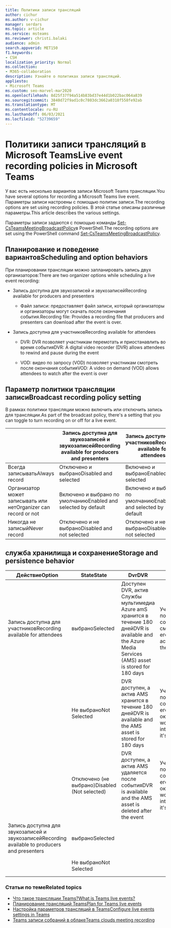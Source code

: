 ```yaml
---
title: Политики записи трансляций
author: cichur
ms.author: v-cichur
manager: serdars
ms.topic: article
ms.service: msteams
ms.reviewer: christi.balaki
audience: admin
search.appverid: MET150
f1.keywords:
- CSH
localization_priority: Normal
ms.collection:
- M365-collaboration
description: Узнайте о политиках записи трансляций.
appliesto:
- Microsoft Teams
ms.custom: seo-marvel-mar2020
ms.openlocfilehash: 8d25f37f94a514b83bd37e44d1b022bac064a839
ms.sourcegitcommit: 3840d72f9ad1c0c7803dc3662a0318f558fe92ab
ms.translationtype: MT
ms.contentlocale: ru-RU
ms.lasthandoff: 06/03/2021
ms.locfileid: "52739659"
---
```

# <a name="live-event-recording-policies-in-microsoft-teams"></a><span data-ttu-id="6f7f2-103">Политики записи трансляций в Microsoft Teams</span><span class="sxs-lookup"><span data-stu-id="6f7f2-103">Live event recording policies in Microsoft Teams</span></span>

<span data-ttu-id="6f7f2-104">У вас есть несколько вариантов записи Microsoft Teams трансляции.</span><span class="sxs-lookup"><span data-stu-id="6f7f2-104">You have several options for recording a Microsoft Teams live event.</span></span> <span data-ttu-id="6f7f2-105">Параметры записи настроены с помощью политик записи.</span><span class="sxs-lookup"><span data-stu-id="6f7f2-105">The recording options are set using recording policies.</span></span> <span data-ttu-id="6f7f2-106">В этой статье описаны различные параметры.</span><span class="sxs-lookup"><span data-stu-id="6f7f2-106">This article describes the various settings.</span></span>

<span data-ttu-id="6f7f2-107">Параметры записи задаются с помощью команды [Set-CsTeamsMeetingBroadcastPolicy](/powershell/module/skype/set-csteamsmeetingbroadcastpolicy?view=skype-ps)в PowerShell.</span><span class="sxs-lookup"><span data-stu-id="6f7f2-107">The recording options are set using the PowerShell command [Set-CsTeamsMeetingBroadcastPolicy](/powershell/module/skype/set-csteamsmeetingbroadcastpolicy?view=skype-ps).</span></span>

## <a name="scheduling-and-option-behaviors"></a><span data-ttu-id="6f7f2-108">Планирование и поведение вариантов</span><span class="sxs-lookup"><span data-stu-id="6f7f2-108">Scheduling and option behaviors</span></span>

<span data-ttu-id="6f7f2-109">При планировании трансляции можно запланировать запись двух организаторов:</span><span class="sxs-lookup"><span data-stu-id="6f7f2-109">There are two organizer options while scheduling a live event recording:</span></span>

- <span data-ttu-id="6f7f2-110">Запись доступна для звукозаписей и звукозаписей</span><span class="sxs-lookup"><span data-stu-id="6f7f2-110">Recording available for producers and presenters</span></span>

  - <span data-ttu-id="6f7f2-111">Файл записи: предоставляет файл записи, который организаторы и организаторы могут скачать после окончания события.</span><span class="sxs-lookup"><span data-stu-id="6f7f2-111">Recording file: Provides a recording file that producers and presenters can download after the event is over.</span></span>

- <span data-ttu-id="6f7f2-112">Запись доступна для участников</span><span class="sxs-lookup"><span data-stu-id="6f7f2-112">Recording available for attendees</span></span>

  - <span data-ttu-id="6f7f2-113">DVR: DVR позволяет участникам перемотать и приостанавлить во время события</span><span class="sxs-lookup"><span data-stu-id="6f7f2-113">DVR: A digital video recorder (DVR) allows attendees to rewind and pause during the event</span></span>

  - <span data-ttu-id="6f7f2-114">VOD: видео по запросу (VOD) позволяет участникам смотреть после окончания события</span><span class="sxs-lookup"><span data-stu-id="6f7f2-114">VOD: A video on demand (VOD) allows attendees to watch after the event is over</span></span>

## <a name="broadcast-recording-policy-setting"></a><span data-ttu-id="6f7f2-115">Параметр политики трансляции записи</span><span class="sxs-lookup"><span data-stu-id="6f7f2-115">Broadcast recording policy setting</span></span>

<span data-ttu-id="6f7f2-116">В рамках политики трансляции можно включить или отключить запись для трансляции.</span><span class="sxs-lookup"><span data-stu-id="6f7f2-116">As part of the broadcast policy, there's a setting that you can toggle to turn recording on or off for a live event.</span></span>

|                                 | <span data-ttu-id="6f7f2-117">Запись доступна для звукозаписей и звукозаписей</span><span class="sxs-lookup"><span data-stu-id="6f7f2-117">Recording available for producers and presenters</span></span> | <span data-ttu-id="6f7f2-118">Запись доступна для участников</span><span class="sxs-lookup"><span data-stu-id="6f7f2-118">Recording available for attendees</span></span> |
| ------------------------------- | ---------------------------------------------------- | ------------------------------------- |
| <span data-ttu-id="6f7f2-119">Всегда записывать</span><span class="sxs-lookup"><span data-stu-id="6f7f2-119">Always record</span></span>               | <span data-ttu-id="6f7f2-120">Отключено и выбрано</span><span class="sxs-lookup"><span data-stu-id="6f7f2-120">Disabled and selected</span></span>                                | <span data-ttu-id="6f7f2-121">Включено и выбрано</span><span class="sxs-lookup"><span data-stu-id="6f7f2-121">Enabled and selected</span></span>         |
| <span data-ttu-id="6f7f2-122">Организатор может записывать или нет</span><span class="sxs-lookup"><span data-stu-id="6f7f2-122">Organizer can record or not</span></span> | <span data-ttu-id="6f7f2-123">Включено и выбрано по умолчанию</span><span class="sxs-lookup"><span data-stu-id="6f7f2-123">Enabled and selected by default</span></span>                  | <span data-ttu-id="6f7f2-124">Включено и выбрано по умолчанию</span><span class="sxs-lookup"><span data-stu-id="6f7f2-124">Enabled and selected by default</span></span>   |
| <span data-ttu-id="6f7f2-125">Никогда не записый</span><span class="sxs-lookup"><span data-stu-id="6f7f2-125">Never record</span></span>               | <span data-ttu-id="6f7f2-126">Отключено и не выбрано</span><span class="sxs-lookup"><span data-stu-id="6f7f2-126">Disabled and not selected</span></span>                            | <span data-ttu-id="6f7f2-127">Отключено и не выбрано</span><span class="sxs-lookup"><span data-stu-id="6f7f2-127">Disabled and not selected</span></span>      |

## <a name="storage-and-persistence-behavior"></a><span data-ttu-id="6f7f2-128">служба хранилища и сохранение</span><span class="sxs-lookup"><span data-stu-id="6f7f2-128">Storage and persistence behavior</span></span>

| <span data-ttu-id="6f7f2-129">Действие</span><span class="sxs-lookup"><span data-stu-id="6f7f2-129">Option</span></span>                                       | <span data-ttu-id="6f7f2-130">State</span><span class="sxs-lookup"><span data-stu-id="6f7f2-130">State</span></span>   | <span data-ttu-id="6f7f2-131">Dvr</span><span class="sxs-lookup"><span data-stu-id="6f7f2-131">DVR</span></span>                                                   | <span data-ttu-id="6f7f2-132">Vod</span><span class="sxs-lookup"><span data-stu-id="6f7f2-132">VOD</span></span>                                                     | <span data-ttu-id="6f7f2-133">Запись</span><span class="sxs-lookup"><span data-stu-id="6f7f2-133">Recording</span></span>                |
| ------------------------------------------------ | ------------ | --------------------------------------------------------- | ----------------------------------------------------------- | ---------------------------- |
| <span data-ttu-id="6f7f2-134">Запись доступна для участников</span><span class="sxs-lookup"><span data-stu-id="6f7f2-134">Recording available for attendees</span></span> | <span data-ttu-id="6f7f2-135">выбрано</span><span class="sxs-lookup"><span data-stu-id="6f7f2-135">Selected</span></span>     | <span data-ttu-id="6f7f2-136">Доступен DVR, актив Службы мультимедиа Azure amS хранится в течение 180 дней</span><span class="sxs-lookup"><span data-stu-id="6f7f2-136">DVR is available and the Azure Media Services (AMS) asset is stored for 180 days</span></span> | <span data-ttu-id="6f7f2-137">Участники могут получать доступ к событию и смотреть его</span><span class="sxs-lookup"><span data-stu-id="6f7f2-137">Attendee can access and watch the event</span></span>                     |                              |
|                                                  | <span data-ttu-id="6f7f2-138">Не выбрано</span><span class="sxs-lookup"><span data-stu-id="6f7f2-138">Not Selected</span></span> | <span data-ttu-id="6f7f2-139">DVR доступен, а актив AMS хранится в течение 180 дней</span><span class="sxs-lookup"><span data-stu-id="6f7f2-139">DVR is available and the AMS asset is stored for 180 days</span></span> | <span data-ttu-id="6f7f2-140">Участник не получит доступ к событию после его окончания</span><span class="sxs-lookup"><span data-stu-id="6f7f2-140">Attendee won't get access into the event after it's over</span></span> |                              |
||<span data-ttu-id="6f7f2-141">Отключено (не выбрано)</span><span class="sxs-lookup"><span data-stu-id="6f7f2-141">Disabled (Not selected)</span></span>|<span data-ttu-id="6f7f2-142">DVR доступен, а актив AMS удаляется после события</span><span class="sxs-lookup"><span data-stu-id="6f7f2-142">DVR is available and the AMS asset is deleted after the event</span></span>|<span data-ttu-id="6f7f2-143">Участник не получит доступ к событию после его окончания</span><span class="sxs-lookup"><span data-stu-id="6f7f2-143">Attendee won't get access into the event after it's over</span></span>||
| <span data-ttu-id="6f7f2-144">Запись доступна для звукозаписей и звукозаписей</span><span class="sxs-lookup"><span data-stu-id="6f7f2-144">Recording available to producers and presenters</span></span> | <span data-ttu-id="6f7f2-145">выбрано</span><span class="sxs-lookup"><span data-stu-id="6f7f2-145">Selected</span></span>     |                                                           |                                                             | <span data-ttu-id="6f7f2-146">Создается и сохраняется MP4-</span><span class="sxs-lookup"><span data-stu-id="6f7f2-146">An MP4 is created and stored</span></span> |
|                                                  | <span data-ttu-id="6f7f2-147">Не выбрано</span><span class="sxs-lookup"><span data-stu-id="6f7f2-147">Not Selected</span></span> |                                                           |                                                             | <span data-ttu-id="6f7f2-148">Файл не создается</span><span class="sxs-lookup"><span data-stu-id="6f7f2-148">No file is created</span></span>           |

### <a name="related-topics"></a><span data-ttu-id="6f7f2-149">Статьи по теме</span><span class="sxs-lookup"><span data-stu-id="6f7f2-149">Related topics</span></span>

- [<span data-ttu-id="6f7f2-150">Что такое трансляции Teams?</span><span class="sxs-lookup"><span data-stu-id="6f7f2-150">What is Teams live events?</span></span>](what-are-teams-live-events.md)
- [<span data-ttu-id="6f7f2-151">Планирование трансляций Teams</span><span class="sxs-lookup"><span data-stu-id="6f7f2-151">Plan for Teams live events</span></span>](plan-for-teams-live-events.md)
- [<span data-ttu-id="6f7f2-152">Настройка параметров трансляций в Teams</span><span class="sxs-lookup"><span data-stu-id="6f7f2-152">Configure live events settings in Teams</span></span>](configure-teams-live-events.md)
- [<span data-ttu-id="6f7f2-153">Teams записи собраний в облаке</span><span class="sxs-lookup"><span data-stu-id="6f7f2-153">Teams clouds meeting recording</span></span>](../cloud-recording.md)
